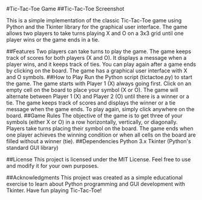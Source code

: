 #Tic-Tac-Toe Game
##Tic-Tac-Toe Screenshot

This is a simple implementation of the classic Tic-Tac-Toe game using Python and the Tkinter library for the graphical user interface. The game allows two players to take turns playing X and O on a 3x3 grid until one player wins or the game ends in a tie.

##Features
Two players can take turns to play the game.
The game keeps track of scores for both players (X and O).
It displays a message when a player wins, and it keeps track of ties.
You can play again after a game ends by clicking on the board.
The game has a graphical user interface with X and O symbols.
##How to Play
Run the Python script (tictactoe.py) to start the game.
The game starts with Player 1 (X) always going first.
Click on an empty cell on the board to place your symbol (X or O).
The game will alternate between Player 1 (X) and Player 2 (O) until there is a winner or a tie.
The game keeps track of scores and displays the winner or a tie message when the game ends.
To play again, simply click anywhere on the board.
##Game Rules
The objective of the game is to get three of your symbols (either X or O) in a row horizontally, vertically, or diagonally.
Players take turns placing their symbol on the board.
The game ends when one player achieves the winning condition or when all cells on the board are filled without a winner (tie).
##Dependencies
Python 3.x
Tkinter (Python's standard GUI library)

##License
This project is licensed under the MIT License. Feel free to use and modify it for your own purposes.

##Acknowledgments
This project was created as a simple educational exercise to learn about Python programming and GUI development with Tkinter.
Have fun playing Tic-Tac-Toe!
